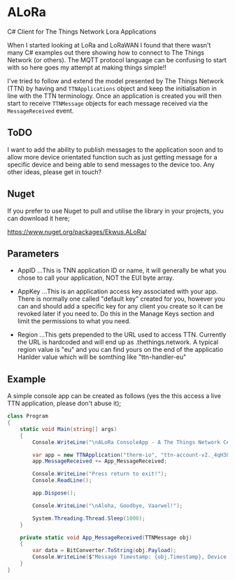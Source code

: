 # ALoRa
C# Client for The Things Network Lora Applications

When I started looking at LoRa and LoRaWAN I found that there wasn't many C# examples out there showing how to connect to The Things Network (or others). The MQTT protocol language can be confusing to start with so here goes my attempt at making things simple!!

I've tried to follow and extend the model presented by The Things Network (TTN) by having and `TTNApplications` object and keep the initialisation in line with the TTN terminology. Once an application is created you will then start to receive `TTNMessage` objects for each message received via the `MessageReceived` event.

## ToDO
I want to add the ability to publish messages to the application soon and to allow more device orientated function such as just getting message for a specific device and being able to send messages to the device too. Any other ideas, please get in touch?

## Nuget
If you prefer to use Nuget to pull and utilise the library in your projects, you can download it here;

https://www.nuget.org/packages/Ekwus.ALoRa/

## Parameters
* AppID
...This is TNN application ID or name, it will generally be what you chose to call your application, NOT the EUI byte array.

* AppKey
...This is an application access key associated with your app. There is normally one called "default key" created for you, however you can and should add a specific key for any client you create so it can be revoked later if you need to. Do this in the Manage Keys section and limit the permissions to what you need.

* Region
...This gets prepended to the URL used to access TTN. Currently the URL is hardcoded and will end up as <region>.thethings.network. A typical region value is "eu" and you can find yours on the end of the applicatio Hanlder value which will be somthing like "ttn-handler-eu"

## Example
A simple console app can be created as follows (yes the this access a live TTN application, please don't abuse it);

```C#
class Program
{
    static void Main(string[] args)
    {
        Console.WriteLine("\nALoRa ConsoleApp - A The Things Network C# Library\n");

        var app = new TTNApplication("therm-io", "ttn-account-v2._4qH38SGjH9glrlFITfokDMq4-csR65DrIRFryeZAGY", "eu");
        app.MessageReceived += App_MessageReceived;

        Console.WriteLine("Press return to exit!");
        Console.ReadLine();

        app.Dispose();

        Console.WriteLine("\nAloha, Goodbye, Vaarwel!");

        System.Threading.Thread.Sleep(1000);
    }

    private static void App_MessageReceived(TTNMessage obj)
    {
        var data = BitConverter.ToString(obj.Payload);
        Console.WriteLine($"Message Timestamp: {obj.Timestamp}, Device: {obj.DeviceID}, Topic: {obj.Topic}, Payload: {data}");
    }
}
```
